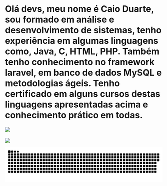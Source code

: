<h1> Olá devs, meu nome é Caio Duarte, sou formado em análise e desenvolvimento de sistemas, tenho experiência em algumas linguagens como, Java, C, HTML, PHP.
Também tenho conhecimento no framework laravel, em banco de dados MySQL e metodologias ágeis. Tenho certificado em alguns cursos destas linguagens apresentadas acima e conhecimento prático em todas. </h1>

<div>
  <a href="https://github.com/OffCadu">
  <img height="180em"   align="center" src="https://github-readme-stats.vercel.app/api?username=OffCadu&show_icons=true&theme=react&include_all_commits=true&count_private=true"/>
    <br><br>
  <img height="180em"  align="center" src="https://github-readme-stats.vercel.app/api/top-langs/?username=OffCadu&layout=compact&langs_count=7&theme=react" />
</div>
 
   ![Snake animation](https://github.com/OffCadu/OffCadu/blob/output/github-contribution-grid-snake.svg)
